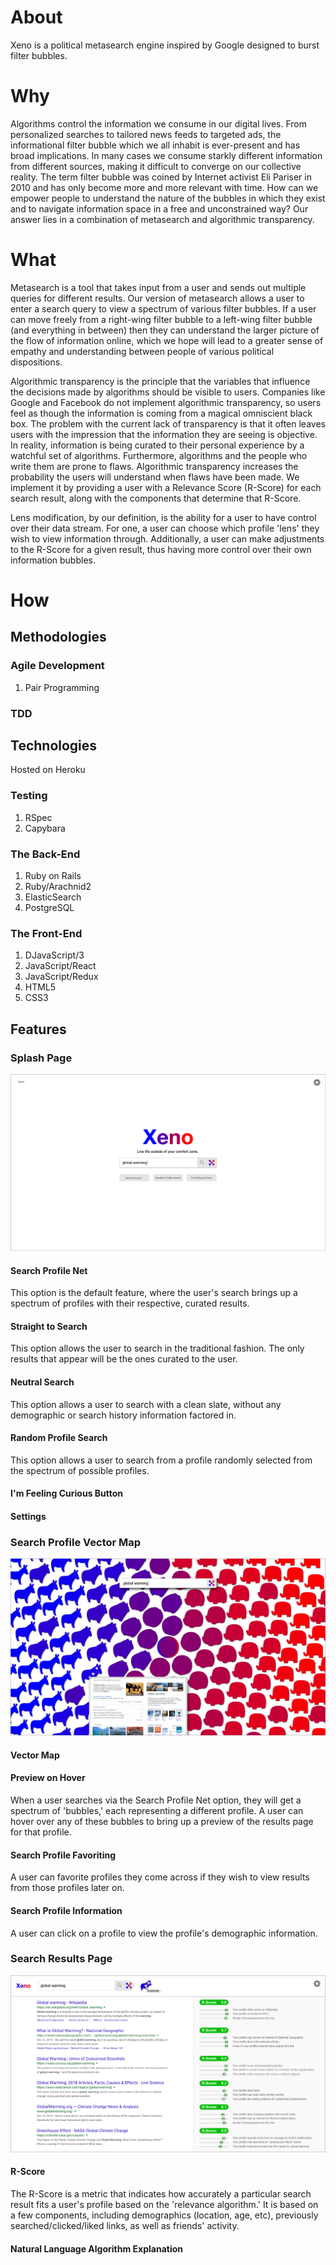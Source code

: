 # About

Xeno is a political metasearch engine inspired by Google designed to burst filter bubbles.

# Why

Algorithms control the information we consume in our digital lives. From personalized searches to tailored news feeds to targeted ads, the informational filter bubble which we all inhabit is ever-present and has broad implications. In many cases we consume starkly different information from different sources, making it difficult to converge on our collective reality. The term filter bubble was coined by Internet activist Eli Pariser in 2010 and has only become more and more relevant with time. How can we empower people to understand the nature of the bubbles in which they exist and to navigate information space in a free and unconstrained way? Our answer lies in a combination of metasearch and algorithmic transparency.  

# What

Metasearch is a tool that takes input from a user and sends out multiple queries for different results. Our version of metasearch allows a user to enter a search query to view a spectrum of various filter bubbles. If a user can move freely from a right-wing filter bubble to a left-wing filter bubble (and everything in between) then they can understand the larger picture of the flow of information online, which we hope will lead to a greater sense of empathy and understanding between people of various political dispositions.

Algorithmic transparency is the principle that the variables that influence the decisions made by algorithms should be visible to users.
Companies like Google and Facebook do not implement algorithmic transparency, so users feel as though the information is coming from a magical omniscient black box. The problem with the current lack of transparency is that it often leaves users with the impression that the information they are seeing is objective. In reality, information is being curated to their personal experience by a watchful set of algorithms. Furthermore, algorithms and the people who write them are prone to flaws. Algorithmic transparency increases the probability the users will understand when flaws have been made. We implement it by providing a user with a Relevance Score (R-Score) for each search result, along with the components that determine that R-Score.

Lens modification, by our definition, is the ability for a user to have control over their data stream. For one, a user can choose which profile 'lens' they wish to view information through. Additionally, a user can make adjustments to the R-Score for a given result, thus having more control over their own information bubbles.

# How

## Methodologies

### Agile Development

  1. Pair Programming

### TDD

## Technologies

Hosted on Heroku

### Testing

  1. RSpec
  2. Capybara

### The Back-End

  1. Ruby on Rails
  2. Ruby/Arachnid2
  3. ElasticSearch
  4. PostgreSQL

### The Front-End

  1. DJavaScript/3
  2. JavaScript/React
  3. JavaScript/Redux
  4. HTML5
  5. CSS3

## Features

### Splash Page

![Xeno Splash](https://github.com/Xeno-Life/Xeno/blob/master/Design%20Assets/Artboard%201.png)

#### Search Profile Net

This option is the default feature, where the user's search brings up a spectrum of profiles with their respective, curated results.

#### Straight to Search

This option allows the user to search in the traditional fashion.
The only results that appear will be the ones curated to the user.

#### Neutral Search

This option allows a user to search with a clean slate, without any demographic or search history information
factored in.

#### Random Profile Search

This option allows a user to search from a profile randomly selected from the spectrum of possible profiles.

#### I'm Feeling Curious Button

#### Settings

### Search Profile Vector Map

![Xeno Search Results](https://github.com/Xeno-Life/Xeno/blob/master/Design%20Assets/Artboard%202.png)

#### Vector Map

#### Preview on Hover

When a user searches via the Search Profile Net option, they will get a spectrum of 'bubbles,' each representing a different profile.
A user can hover over any of these bubbles to bring up a preview of the results page for that profile.  

#### Search Profile Favoriting

A user can favorite profiles they come across if they wish to view results from those profiles later on.

#### Search Profile Information

A user can click on a profile to view the profile's demographic information.

### Search Results Page

![Xeno Search Results](https://github.com/Xeno-Life/Xeno/blob/master/Design%20Assets/Artboard%203.png)

#### R-Score

The R-Score is a metric that indicates how accurately a particular search result fits a user's profile based on the 'relevance algorithm.' It is based on a few components, including demographics (location, age, etc), previously searched/clicked/liked links, as well as friends' activity.


#### Natural Language Algorithm Explanation
